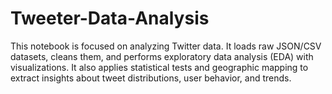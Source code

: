# Tweeter-Data-Analysis
This notebook is focused on analyzing Twitter data. It loads raw JSON/CSV datasets, cleans them, and performs exploratory data analysis (EDA) with visualizations. It also applies statistical tests and geographic mapping to extract insights about tweet distributions, user behavior, and trends.
